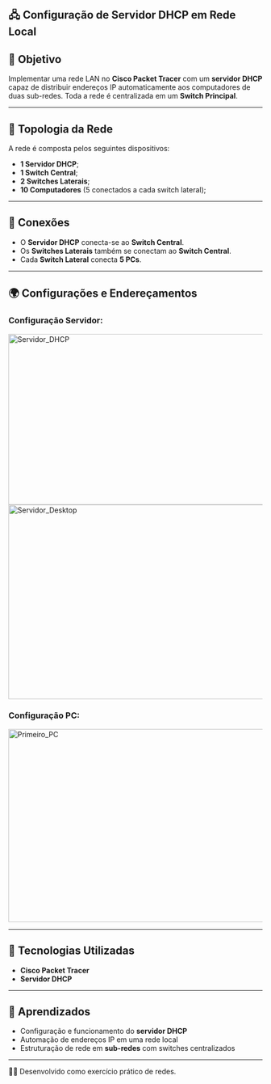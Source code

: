 ## 🖧 Configuração de Servidor DHCP em Rede Local  

## 🎯 Objetivo  
Implementar uma rede LAN no **Cisco Packet Tracer** com um **servidor DHCP** capaz de distribuir endereços IP automaticamente aos computadores de duas sub-redes.  Toda a rede é centralizada em um **Switch Principal**.  

---

## 📌 Topologia da Rede  
A rede é composta pelos seguintes dispositivos:  
- **1 Servidor DHCP**;
- **1 Switch Central**; 
- **2 Switches Laterais**;  
- **10 Computadores** (5 conectados a cada switch lateral);
---

## 🔗 Conexões  
- O **Servidor DHCP** conecta-se ao **Switch Central**.  
- Os **Switches Laterais** também se conectam ao **Switch Central**.  
- Cada **Switch Lateral** conecta **5 PCs**.  

---

## 🌍 Configurações e Endereçamentos

### Configuração Servidor:

<img width="537" height="338" alt="Servidor_DHCP" src="https://github.com/user-attachments/assets/07072960-44da-4c91-91ea-a7c2840ed064" />
<img width="533" height="385" alt="Servidor_Desktop" src="https://github.com/user-attachments/assets/850db8c8-c56c-4d2c-998c-301d50825aa4" />

### Configuração PC:
<img width="532" height="382" alt="Primeiro_PC" src="https://github.com/user-attachments/assets/bcc2323f-7221-4b74-91a2-5e5092799eb6" />

---

## 🚀 Tecnologias Utilizadas  
- **Cisco Packet Tracer**  
- **Servidor DHCP**  

---

## 📖 Aprendizados  
- Configuração e funcionamento do **servidor DHCP**  
- Automação de endereços IP em uma rede local  
- Estruturação de rede em **sub-redes** com switches centralizados  

---

👩‍💻 Desenvolvido como exercício prático de redes.
